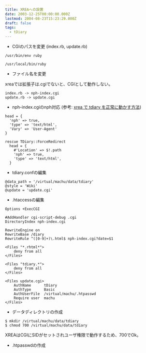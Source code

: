 ```yaml
---
title: XREAへの設置
date: 2003-12-25T00:00:00.000Z
lastmod: 2004-08-23T15:23:29.000Z
draft: false
tags:
  - tDiary
---
```


* CGIのパスを変更 (index.rb, update.rb)

```
/usr/bin/env ruby
```

```
/usr/local/bin/ruby
```

* ファイル名を変更

xreaでは拡張子は.cgiでないと、CGIとして動作しない。

```
index.rb -> nph-index.cgi
update.rb -> update.cgi
```

* nph-index.cgiのnph対応 (参考: [xrea で tdiary を正常に動かす方法](http://tmaeda.s45.xrea.com/td/20031221.html#p01))

```
head = {
  'nph' => true,
  'type' => 'text/html',
  'Vary' => 'User-Agent'
}
```

```
rescue TDiary::ForceRedirect
  head = {
    #'Location' => $!.path
    'nph' => true,
    'type' => 'text/html',
  }
```

* tdiary.confの編集

```
@data_path = '/virtual/machu/data/tdiary'
@style = 'Wiki'
@update = 'update.cgi'
```

* .htaccessの編集

```
Options +ExecCGI

#AddHandler cgi-script-debug .cgi
DirectoryIndex nph-index.cgi

RewriteEngine on
RewriteBase /diary
RewriteRule ^([0-9]+)\.html$ nph-index.cgi?date=$1

<Files "*.rhtml*">
	deny from all
</Files>

<Files "tdiary.*">
	deny from all
</Files>

<Files update.cgi>
	AuthName      tDiary
	AuthType      Basic
	AuthUserFile  /virtual/machu/.htpasswd
	Require user  machu
</Files>
```

* データディレクトリの作成

```
$ mkdir /virtual/machu/data/tdiary
$ chmod 700 /virtual/machu/data/tdiary
```

XREAはCGIにSIDがセットされユーザ権限で動作するため、700でOk。

* .htpasswdの作成
